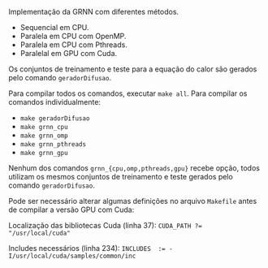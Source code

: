 Implementação da GRNN com diferentes métodos.

* Sequencial em CPU.
* Paralela em CPU com OpenMP.
* Paralela em CPU com Pthreads.
* Paralelal em GPU com Cuda.

Os conjuntos de treinamento e teste para a equação do calor são gerados pelo comando `geradorDifusao`.

Para compilar todos os comandos, executar `make all`. Para compilar os comandos individualmente:

* `make geradorDifusao`
* `make grnn_cpu`
* `make grnn_omp`
* `make grnn_pthreads`
* `make grnn_gpu`

Nenhum dos comandos `grnn_{cpu,omp,pthreads,gpu}` recebe opção, todos utilizam os mesmos conjuntos de treinamento e teste gerados pelo comando `geradorDifusao`.

Pode ser necessário alterar algumas definições no arquivo `Makefile` antes de compilar a versão GPU com Cuda:

Localização das bibliotecas Cuda (linha 37): `CUDA_PATH ?= "/usr/local/cuda"`

Includes necessários (linha 234): `INCLUDES  := -I/usr/local/cuda/samples/common/inc`

